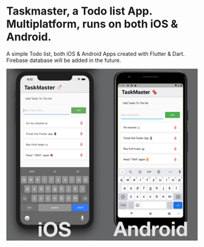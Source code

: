 # Taskmaster, a Todo list App. Multiplatform, runs on both iOS & Android.

A simple Todo list, both iOS & Android Apps created with Flutter & Dart. Firebase database will be added in the future.

![Screenshot](capture.jpg)
